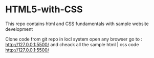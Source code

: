 # HTML5-with-CSS
This repo contains html and CSS fundamentals with sample website development 


Clone code from git repo in locl system 
open any browser
go to : http://127.0.0.1:5500/ 
and cheack all the sample html | css code 
 http://127.0.0.1:5500/
 
 
